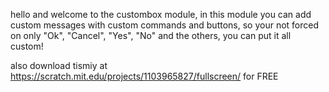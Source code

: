 hello and welcome to the custombox module, in this module you can add custom messages
with custom commands and buttons, so your not forced on only "Ok", "Cancel", "Yes", "No"
and the others, you can put it all custom!

also download tismiy at https://scratch.mit.edu/projects/1103965827/fullscreen/ for FREE
